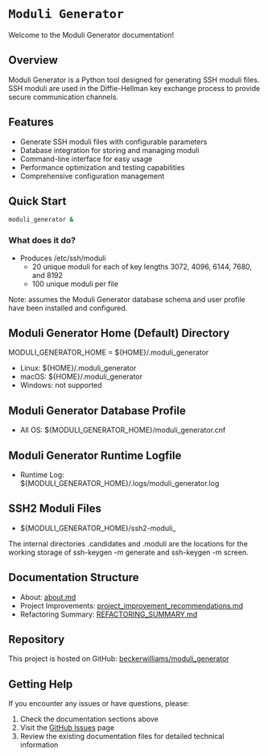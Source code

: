 # `Moduli Generator`

Welcome to the Moduli Generator documentation!

## Overview

Moduli Generator is a Python tool designed for generating SSH moduli files. SSH moduli are used in the Diffie-Hellman
key exchange process to provide secure communication channels.

## Features

- Generate SSH moduli files with configurable parameters
- Database integration for storing and managing moduli
- Command-line interface for easy usage
- Performance optimization and testing capabilities
- Comprehensive configuration management

## Quick Start

```bash
moduli_generator &
```

### What does it do?

- Produces /etc/ssh/moduli
  - 20 unique moduli for each of key lengths 3072, 4096, 6144, 7680, and 8192
  - 100 unique moduli per file

Note: assumes the Moduli Generator database schema and user profile have been installed and configured.

## Moduli Generator Home (Default) Directory

MODULI_GENERATOR_HOME = ${HOME}/.moduli_generator

- Linux: ${HOME}/.moduli_generator
- macOS: ${HOME}/.moduli_generator
- Windows: not supported

## Moduli Generator Database Profile

- All OS: ${MODULI_GENERATOR_HOME}/moduli_generator.cnf

## Moduli Generator Runtime Logfile

- Runtime Log: ${MODULI_GENERATOR_HOME}/.logs/moduli_generator.log

## SSH2 Moduli Files

- ${MODULI_GENERATOR_HOME}/ssh2-moduli_<timestamp>

The internal directories .candidates and .moduli are the locations for the working storage of
ssh-keygen -m generate and ssh-keygen -m screen.

## Documentation Structure

- About: [about.md](about.md)
- Project Improvements: [project_improvement_recommendations.md](project_improvement_recommendations.md)
- Refactoring Summary: [REFACTORING_SUMMARY.md](REFACTORING_SUMMARY.md)

## Repository

This project is hosted on GitHub: [beckerwilliams/moduli_generator](https://github.com/beckerwilliams/moduli_generator)

## Getting Help

If you encounter any issues or have questions, please:

1. Check the documentation sections above
2. Visit the [GitHub Issues](https://github.com/beckerwilliams/moduli_generator/issues) page
3. Review the existing documentation files for detailed technical information